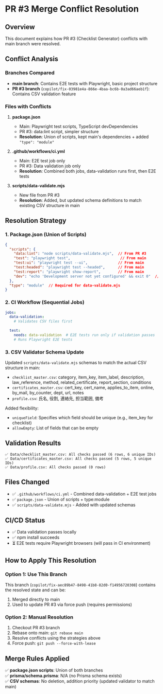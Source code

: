 # PR #3 Merge Conflict Resolution

## Overview
This document explains how PR #3 (Checklist Generator) conflicts with main branch were resolved.

## Conflict Analysis

### Branches Compared
- **main branch**: Contains E2E tests with Playwright, basic project structure
- **PR #3 branch** (`copilot/fix-03981e4a-866e-4baa-bc6b-0a3ad66aeb1f`): Contains CSV validation feature

### Files with Conflicts
1. **package.json**
   - Main: Playwright test scripts, TypeScript devDependencies
   - PR #3: data:lint script, simpler structure
   - **Resolution**: Union of scripts, kept main's dependencies + added `"type": "module"`

2. **.github/workflows/ci.yml**
   - Main: E2E test job only
   - PR #3: Data validation job only
   - **Resolution**: Combined both jobs, data-validation runs first, then E2E tests

3. **scripts/data-validate.mjs**
   - New file from PR #3
   - **Resolution**: Added, but updated schema definitions to match existing CSV structure in main

## Resolution Strategy

### 1. Package.json (Union of Scripts)
```json
{
  "scripts": {
    "data:lint": "node scripts/data-validate.mjs",  // From PR #3
    "test": "playwright test",                       // From main
    "test:ui": "playwright test --ui",              // From main
    "test:headed": "playwright test --headed",      // From main
    "test:report": "playwright show-report",        // From main
    "dev": "echo 'Development server not yet configured' && exit 0"  // From main
  },
  "type": "module"  // Required for data-validate.mjs
}
```

### 2. CI Workflow (Sequential Jobs)
```yaml
jobs:
  data-validation:
    # Validates CSV files first
    
  test:
    needs: data-validation  # E2E tests run only if validation passes
    # Runs Playwright E2E tests
```

### 3. CSV Validator Schema Update
Updated `scripts/data-validate.mjs` schemas to match the actual CSV structure in main:
- `checklist_master.csv`: category, item_key, item_label, description, law_reference, method, related_certificate, report_section, conditions
- `certificates_master.csv`: cert_key, cert_name, applies_to_item, online, by_mail, by_counter, dept, url, notes
- `profile.csv`: 氏名, 役割, 連絡先, 担当範囲, 備考

Added flexibility:
- `uniqueField`: Specifies which field should be unique (e.g., item_key for checklist)
- `allowEmpty`: List of fields that can be empty

## Validation Results
```
✅ Data/checklist_master.csv: All checks passed (6 rows, 6 unique IDs)
✅ Data/certificates_master.csv: All checks passed (5 rows, 5 unique IDs)
✅ Data/profile.csv: All checks passed (0 rows)
```

## Files Changed
- ✅ `.github/workflows/ci.yml` - Combined data-validation + E2E test jobs
- ✅ `package.json` - Union of scripts + type:module
- ✅ `scripts/data-validate.mjs` - Added with updated schemas

## CI/CD Status
- ✅ Data validation passes locally
- ✅ npm install succeeds
- ⏳ E2E tests require Playwright browsers (will pass in CI environment)

## How to Apply This Resolution

### Option 1: Use This Branch
This branch (`copilot/fix-aec89b47-8498-41b8-82d0-f14956720308`) contains the resolved state and can be:
1. Merged directly to main
2. Used to update PR #3 via force push (requires permissions)

### Option 2: Manual Resolution
1. Checkout PR #3 branch
2. Rebase onto main: `git rebase main`
3. Resolve conflicts using the strategies above
4. Force push: `git push --force-with-lease`

## Merge Rules Applied
✅ **package.json scripts**: Union of both branches  
✅ **prisma/schema.prisma**: N/A (no Prisma schema exists)  
✅ **CSV schemas**: No deletion, addition priority (updated validator to match main)
